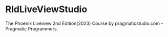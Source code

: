 # RldLiveViewStudio

The Phoenix Liveview 2nd Edition(2023) Course by pragmaticstudio.com - Pragmatic Programmers.
